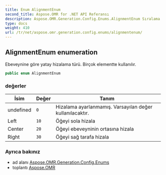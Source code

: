 ```yaml
---
title: Enum AlignmentEnum
second_title: Aspose.OMR for .NET API Referansı
description: Aspose.OMR.Generation.Config.Enums.AlignmentEnum Sıralama. Ebeveynine göre yatay hizalama türü. Birçok elementte kullanılır.
type: docs
weight: 410
url: /tr/net/aspose.omr.generation.config.enums/alignmentenum/
---
```

## AlignmentEnum enumeration

Ebeveynine göre yatay hizalama türü. Birçok elementte kullanılır.

```csharp
public enum AlignmentEnum
```

### değerler

| İsim | Değer | Tanım |
| --- | --- | --- |
| undefined | `0` | Hizalama ayarlanmamış. Varsayılan değer kullanılacaktır. |
| Left | `10` | Öğeyi sola hizala |
| Center | `20` | Öğeyi ebeveyninin ortasına hizala |
| Right | `30` | Öğeyi sağ tarafa hizala |

### Ayrıca bakınız

* ad alanı [Aspose.OMR.Generation.Config.Enums](../../aspose.omr.generation.config.enums/)
* toplantı [Aspose.OMR](../../)


